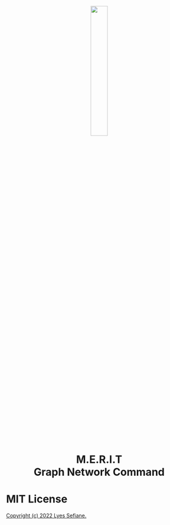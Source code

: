 <p align="center">
<img src="https://raw.githubusercontent.com/wiki/lyes-s/multi-element-relationally-interconnected-topology/images/phoenix.png" width="30%">
</p>
<h1 align="center">M.E.R.I.T<br/>
  Graph Network Command</br>
</h1>

# MIT License

[Copyright (c) 2022 Lyes Sefiane.](https://github.com/lyes-s/multi-element-relationally-interconnected-topology/blob/main/LICENSE.md)
